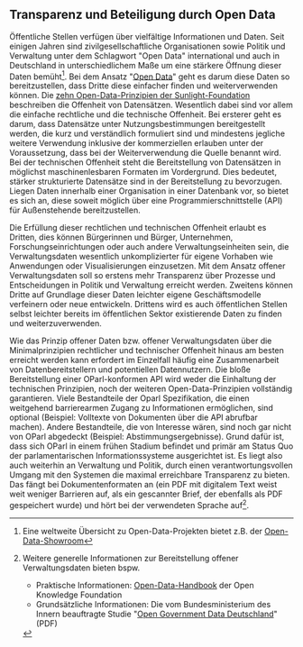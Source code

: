 Transparenz und Beteiligung durch Open Data
-------------------------------------------

Öffentliche Stellen verfügen über vielfältige Informationen und Daten. Seit einigen Jahren sind zivilgesellschaftliche Organisationen sowie Politik und Verwaltung unter dem Schlagwort "Open Data" international und auch in Deutschland in unterschiedlichem Maße um eine stärkere Öffnung dieser Daten bemüht[^1]. Bei dem Ansatz "[Open Data](https://de.wikipedia.org/wiki/Open_data)" geht es darum diese Daten so bereitzustellen, dass Dritte diese einfacher finden und weiterverwenden können. Die [zehn Open-Data-Prinzipien der Sunlight-Foundation](https://sunlightfoundation.com/policy/documents/ten-open-data-principles/) beschreiben die Offenheit von Datensätzen. Wesentlich dabei sind vor allem die einfache rechtliche und die technische Offenheit. Bei ersterer geht es darum, dass Datensätze unter Nutzungsbestimmungen bereitgestellt werden, die kurz und verständlich formuliert sind und mindestens jegliche weitere Verwendung inklusive der kommerziellen erlauben unter der Voraussetzung, dass bei der Weiterverwendung die Quelle benannt wird. Bei der technischen Offenheit steht die Bereitstellung von Datensätzen in möglichst maschinenlesbaren Formaten im Vordergrund. Dies bedeutet, stärker strukturierte Datensätze sind in der Bereitstellung zu bevorzugen. Liegen Daten innerhalb einer Organisation in einer Datenbank vor, so bietet es sich an, diese soweit möglich über eine Programmierschnittstelle (API) für Außenstehende bereitzustellen.

Die Erfüllung dieser rechtlichen und technischen Offenheit erlaubt es Dritten, dies können Bürgerinnen und Bürger, Unternehmen, Forschungseinrichtungen oder auch andere Verwaltungseinheiten sein, die Verwaltungsdaten wesentlich unkomplizierter für eigene Vorhaben wie Anwendungen oder Visualisierungen einzusetzen. Mit dem Ansatz offener Verwaltungsdaten soll so erstens mehr Transparenz über Prozesse und Entscheidungen in Politik und Verwaltung erreicht werden. Zweitens können Dritte auf Grundlage dieser Daten leichter eigene Geschäftsmodelle verfeinern oder neue entwickeln. Drittens wird es auch öffentlichen Stellen selbst leichter bereits im öffentlichen Sektor existierende Daten zu finden und weiterzuverwenden.

Wie das Prinzip offener Daten bzw. offener Verwaltungsdaten über die Minimalprinzipien rechtlicher und technischer Offenheit hinaus am besten erreicht werden kann erfordert im Einzelfall häufig eine Zusammenarbeit von Datenbereitstellern und potentiellen Datennutzern. Die bloße Bereitstellung einer OParl-konformen API wird weder die Einhaltung der technischen Prinzipien, noch der weiteren Open-Data-Prinzipien vollständig garantieren. Viele Bestandteile der Oparl Spezifikation, die einen weitgehend barrierearmen Zugang zu Informationen ermöglichen, sind optional (Beispiel: Volltexte von Dokumenten über die API abrufbar machen). Andere Bestandteile, die von Interesse wären, sind noch gar nicht von OParl abgedeckt (Beispiel: Abstimmungsergebnisse). Grund dafür ist, dass sich OParl in einem frühen Stadium befindet und primär am Status Quo der parlamentarischen Informationssysteme ausgerichtet ist. Es liegt also auch weiterhin an Verwaltung und Politik, durch einen verantwortungsvollen Umgang mit den Systemen die maximal erreichbare Transparenz zu bieten. Das fängt bei Dokumentenformaten an (ein PDF mit digitalem Text weist weit weniger Barrieren auf, als ein gescannter Brief, der ebenfalls als PDF gespeichert wurde) und hört bei der verwendeten Sprache auf[^2].

[^1]: Eine weltweite Übersicht zu Open-Data-Projekten bietet z.B. der [Open-Data-Showroom](http://opendata-showroom.org/de/) 
[^2]: Weitere generelle Informationen zur Bereitstellung offener Verwaltungsdaten bieten bspw.

	* Praktische Informationen: [Open-Data-Handbook](http://opendatahandbook.org/de/how-to-open-up-data/index.html) der Open Knowledge Foundation
	* Grundsätzliche Informationen: Die vom Bundesministerium des Innern beauftragte Studie "[Open Government Data Deutschland](http://www.bmi.bund.de/SharedDocs/Downloads/DE/Themen/OED_Verwaltung/ModerneVerwaltung/opengovernment.pdf?__blob=publicationFile)" (PDF)

